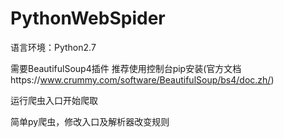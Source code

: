 # PythonWebSpider

语言环境：Python2.7 

需要BeautifulSoup4插件 推荐使用控制台pip安装(官方文档https://www.crummy.com/software/BeautifulSoup/bs4/doc.zh/)

运行爬虫入口开始爬取 

简单py爬虫，修改入口及解析器改变规则
